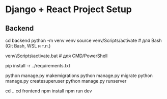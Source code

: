 # Django + React Project Setup

## Backend


cd backend
python -m venv venv
source venv/Scripts/activate  # для Bash (Git Bash, WSL и т.п.)

venv\Scripts\activate.bat     # для CMD/PowerShell

pip install -r ../requirements.txt

python manage.py makemigrations
python manage.py migrate
python manage.py createsuperuser
python manage.py runserver

cd ..
cd frontend
npm install
npm run dev
